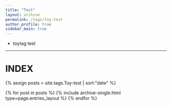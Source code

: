 ```yaml
---
title: "Test"
layout: archive
permalink: /tags/toy-test
author_profile: true
sidebar_main: true
---
```


- toytag test

---
# INDEX


  {% assign posts = site.tags.Toy-test | sort:"date" %}

  {% for post in posts %}
    {% include archive-single.html type=page.entries_layout %}
  {% endfor %}
